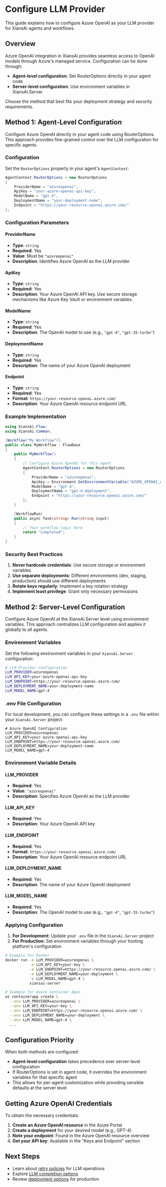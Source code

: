 # Configure LLM Provider

This guide explains how to configure Azure OpenAI as your LLM provider for XiansAi agents and workflows.

## Overview

Azure OpenAI integration in XiansAi provides seamless access to OpenAI models through Azure's managed service. Configuration can be done through:

- **Agent-level configuration**: Set RouterOptions directly in your agent code
- **Server-level configuration**: Use environment variables in XiansAi.Server

Choose the method that best fits your deployment strategy and security requirements.

## Method 1: Agent-Level Configuration

Configure Azure OpenAI directly in your agent code using RouterOptions. This approach provides fine-grained control over the LLM configuration for specific agents.

### Configuration

Set the `RouterOptions` property in your agent's `AgentContext`:

```csharp
AgentContext.RouterOptions = new RouterOptions
{
    ProviderName = "azureopenai",
    ApiKey = "your-azure-openai-api-key",
    ModelName = "gpt-4",
    DeploymentName = "your-deployment-name",
    Endpoint = "https://your-resource.openai.azure.com/"
};
```

### Configuration Parameters

#### ProviderName
- **Type**: `string`
- **Required**: Yes
- **Value**: Must be `"azureopenai"`
- **Description**: Identifies Azure OpenAI as the LLM provider

#### ApiKey
- **Type**: `string`
- **Required**: Yes
- **Description**: Your Azure OpenAI API key. Use secure storage mechanisms like Azure Key Vault or environment variables.

#### ModelName
- **Type**: `string`
- **Required**: Yes
- **Description**: The OpenAI model to use (e.g., `"gpt-4"`, `"gpt-35-turbo"`)

#### DeploymentName
- **Type**: `string`
- **Required**: Yes
- **Description**: The name of your Azure OpenAI deployment

#### Endpoint
- **Type**: `string`
- **Required**: Yes
- **Format**: `https://your-resource.openai.azure.com/`
- **Description**: Your Azure OpenAI resource endpoint URL

### Example Implementation

```csharp
using XiansAi.Flow;
using XiansAi.Common;

[Workflow("My Workflow")]
public class MyWorkflow : FlowBase
{
    public MyWorkflow()
    {
        // Configure Azure OpenAI for this agent
        AgentContext.RouterOptions = new RouterOptions
        {
            ProviderName = "azureopenai",
            ApiKey = Environment.GetEnvironmentVariable("AZURE_OPENAI_API_KEY"),
            ModelName = "gpt-4",
            DeploymentName = "gpt-4-deployment",
            Endpoint = "https://your-resource.openai.azure.com/"
        };
    }

    [WorkflowRun]
    public async Task<string> Run(string input)
    {
        // Your workflow logic here
        return "Completed";
    }
}
```

### Security Best Practices

1. **Never hardcode credentials**: Use secure storage or environment variables
2. **Use separate deployments**: Different environments (dev, staging, production) should use different deployments
3. **Rotate keys regularly**: Implement a key rotation strategy
4. **Implement least privilege**: Grant only necessary permissions

## Method 2: Server-Level Configuration

Configure Azure OpenAI at the XiansAi.Server level using environment variables. This approach centralizes LLM configuration and applies it globally to all agents.

### Environment Variables

Set the following environment variables in your `XiansAi.Server` configuration:

```bash
# LLM Provider Configuration
LLM_PROVIDER=azureopenai
LLM_API_KEY=your-azure-openai-api-key
LLM_ENDPOINT=https://your-resource.openai.azure.com/
LLM_DEPLOYMENT_NAME=your-deployment-name
LLM_MODEL_NAME=gpt-4
```

### .env File Configuration

For local development, you can configure these settings in a `.env` file within your `XiansAi.Server` project:

```env
# Azure OpenAI Configuration
LLM_PROVIDER=azureopenai
LLM_API_KEY=your-azure-openai-api-key
LLM_ENDPOINT=https://your-resource.openai.azure.com/
LLM_DEPLOYMENT_NAME=your-deployment-name
LLM_MODEL_NAME=gpt-4
```

### Environment Variable Details

#### LLM_PROVIDER
- **Required**: Yes
- **Value**: `"azureopenai"`
- **Description**: Specifies Azure OpenAI as the LLM provider

#### LLM_API_KEY
- **Required**: Yes
- **Description**: Your Azure OpenAI API key

#### LLM_ENDPOINT
- **Required**: Yes
- **Format**: `https://your-resource.openai.azure.com/`
- **Description**: Your Azure OpenAI resource endpoint URL

#### LLM_DEPLOYMENT_NAME
- **Required**: Yes
- **Description**: The name of your Azure OpenAI deployment

#### LLM_MODEL_NAME
- **Required**: Yes
- **Description**: The OpenAI model to use (e.g., `"gpt-4"`, `"gpt-35-turbo"`)

### Applying Configuration

1. **For Development**: Update your `.env` file in the `XiansAi.Server` project
2. **For Production**: Set environment variables through your hosting platform's configuration

```bash
# Example for Docker
docker run -e LLM_PROVIDER=azureopenai \
           -e LLM_API_KEY=your-key \
           -e LLM_ENDPOINT=https://your-resource.openai.azure.com/ \
           -e LLM_DEPLOYMENT_NAME=your-deployment \
           -e LLM_MODEL_NAME=gpt-4 \
           xiansai-server

# Example for Azure Container Apps
az containerapp create \
  --env LLM_PROVIDER=azureopenai \
  --env LLM_API_KEY=your-key \
  --env LLM_ENDPOINT=https://your-resource.openai.azure.com/ \
  --env LLM_DEPLOYMENT_NAME=your-deployment \
  --env LLM_MODEL_NAME=gpt-4 \
  ...
```

## Configuration Priority

When both methods are configured:

- **Agent-level configuration** takes precedence over server-level configuration
- If RouterOptions is set in agent code, it overrides the environment variables for that specific agent
- This allows for per-agent customization while providing sensible defaults at the server level

## Getting Azure OpenAI Credentials

To obtain the necessary credentials:

1. **Create an Azure OpenAI resource** in the Azure Portal
2. **Create a deployment** for your desired model (e.g., GPT-4)
3. **Note your endpoint**: Found in the Azure OpenAI resource overview
4. **Get your API key**: Available in the "Keys and Endpoint" section

## Next Steps

- Learn about [retry policies](retry-policy.md) for LLM operations
- Explore [LLM completion options](llm-completion.md)
- Review [deployment options](deployment-options.md) for production

